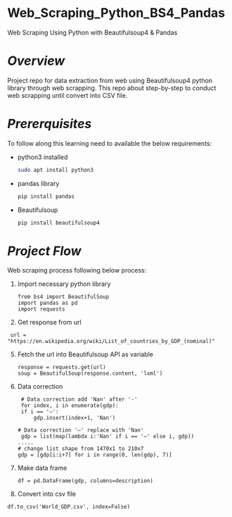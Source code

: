 # Web_Scraping_Python_BS4_Pandas
Web Scraping Using Python with Beautifulsoup4 &amp; Pandas
# *Overview*
Project repo for data extraction from web using Beautifulsoup4 python library through web scrapping. This repo about step-by-step to conduct web scrapping until convert into CSV file. 
# *Prererquisites*
To follow along this learning need to available the below requirements:
- python3 installed
  ```bash
  sudo apt install python3   
  ```
- pandas library
  ```bash
  pip install pandas   
  ```
- Beautifulsoup
  ```bash
  pip install beautifulsoup4   
  ```
# *Project Flow*
Web scraping process following below process:
1. Import necessary python library
   ```python3
   from bs4 import BeautifulSoup
   import pandas as pd
   import requests
   ```
3. Get response from url
  ```python3
   url = "https://en.wikipedia.org/wiki/List_of_countries_by_GDP_(nominal)"
   ```
5. Fetch the url into Beautifulsoup API as variable
   ```python3
   response = requests.get(url)
   soup = BeautifulSoup(response.content, 'lxml')
   ```
7. Data correction
   ```python3
    # Data correction add 'Nan' after '-'
    for index, i in enumerate(gdp):
    if i == '—':
        gdp.insert(index+1, 'Nan')

   # Data correction '—' replace with 'Nan'
    gdp = list(map(lambda i:'Nan' if i == '—' else i, gdp))
   .....
   # change list shape from 1470x1 to 210x7
   gdp = [gdp[i:i+7] for i in range(0, len(gdp), 7)]
   ```
9. Make data frame
   ```python3
   df = pd.DataFrame(gdp, columns=description)
   ```
11. Convert into csv file
   ```python3
   df.to_csv('World_GDP.csv', index=False)
   ```
